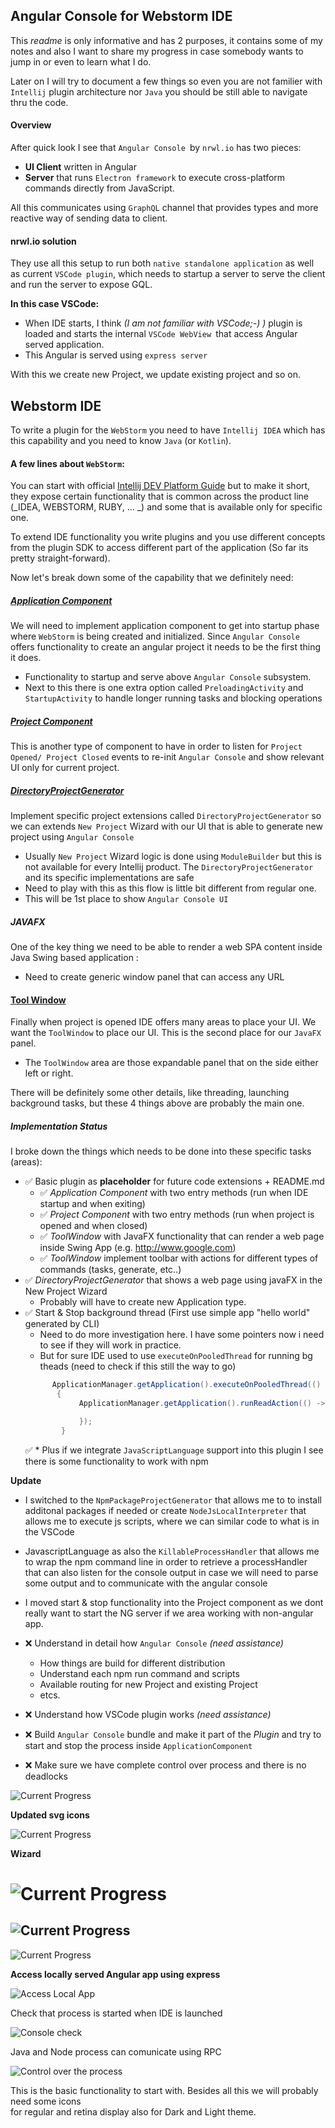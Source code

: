 ## Angular Console for Webstorm IDE

This _readme_ is only informative and has 2 purposes, it contains some of my notes and also I want to share my progress in case somebody 
wants to jump in or even to learn what I do. 
 
Later on I will try to document a few things so even you are not familier with `Intellij` plugin architecture nor `Java` 
you should be still able to navigate thru the code. 

#### Overview

After quick look I see that `Angular Console `by `nrwl.io` has two pieces:
* **UI Client** written in Angular
* **Server** that runs `Electron framework` to execute cross-platform commands directly from JavaScript. 

All this communicates using `GraphQL` channel that provides types and more reactive way of sending data to client. 


#### nrwl.io solution

They use all this setup to run both `native standalone application` as well as current `VSCode plugin`, which needs 
to startup a server to serve the client and run the server to expose GQL.

**In this case VSCode:**

* When IDE starts, I think _(I am not familiar with VSCode;-) )_  plugin is loaded and starts the internal `VSCode WebView `that access Angular served 
application. 
*  This Angular is served using `express server`

With this we create new Project, we update existing project and so on. 


## Webstorm IDE

To write a plugin for the `WebStorm` you need to have `Intellij IDEA` which has this capability and you need to know 
`Java` (or `Kotlin`). 

#### A few lines about `WebStorm`:

You can start with official [Intellij DEV Platform Guide](http://www.jetbrains.org/intellij/sdk/docs/intro/intellij_platform.html)
but to make it short, they expose certain functionality that is common across the product line (_IDEA, WEBSTORM, RUBY, ... _) and some 
that is available only for specific one.

To extend IDE functionality you write plugins and you use different concepts from the plugin SDK to access different 
part of the application (So far its pretty straight-forward).

Now let's break down some of the capability that we definitely need:

  
##### [Application Component](http://www.jetbrains.org/intellij/sdk/docs/basics/plugin_structure/plugin_components.html)

We will need to implement application component to get into startup phase where `WebStorm` is being created and 
initialized. Since `Angular Console` offers functionality to create an angular project it needs to be the first thing 
it does. 

 * Functionality to startup and serve above `Angular Console` subsystem.
 * Next to this there is one extra option called `PreloadingActivity` and `StartupActivity` to handle longer running
 tasks and blocking  operations
 
 
 ##### [Project Component](http://www.jetbrains.org/intellij/sdk/docs/basics/plugin_structure/plugin_components.html)
 
 This is another type of component to have in order to listen for `Project Opened/ Project Closed` events to re-init
  `Angular Console` and show relevant UI only for current project.
 
  
 ##### [DirectoryProjectGenerator](https://github.com/JetBrains/intellij-community/blob/master/platform/platform-impl/src/com/intellij/platform/DirectoryProjectGenerator.java)
 
 Implement specific project extensions called `DirectoryProjectGenerator` so we can extends `New Project` Wizard with our UI that is able to generate new
 project using `Angular Console`  
 
 * Usually `New Project` Wizard logic is done using  `ModuleBuilder` but this is not available for every Intellij 
 product. The `DirectoryProjectGenerator` and its specific implementations  are safe
 * Need to play with this as this flow is little bit different from regular one.
 * This will be 1st place to show `Angular Console UI`
 
 
##### JAVAFX

One of the key thing we need to be able to render a web SPA content inside Java Swing based application :
* Need to create generic window panel that can access any URL


#### [Tool Window](http://www.jetbrains.org/intellij/sdk/docs/user_interface_components/tool_windows.html)

Finally when project is opened IDE offers many areas to place your UI. We want the `ToolWindow` to place our UI. This is the
second place for our `JavaFX` panel.  

* The `ToolWindow` area are those expandable panel that on the side either left or right.

There will be definitely some other details, like threading, launching background tasks, but these 4 things above are 
probably the main one.


##### Implementation Status

I broke down the things which needs to be done into these specific tasks (areas):


- ✅ Basic plugin as **placeholder** for future code extensions + README.md
    - ✅ _Application Component_ with two entry methods (run when IDE startup and when exiting)
    - ✅ _Project Component_ with two entry methods (run when project is opened and when closed)
    - ✅ _ToolWindow_ with JavaFX functionality that can render a web page inside Swing App (e.g. http://www.google.com)
    - ✅ _ToolWindow_ implement toolbar with actions for different types of commands (tasks, generate, etc..)
- ✅ _DirectoryProjectGenerator_ that shows a web page using javaFX in the New Project Wizard
    * Probably will have to create new Application type.
- ✅  Start & Stop background thread (First use simple app "hello world" generated by CLI)
    * Need to do more investigation here. I have some pointers now i need to see if they will work in practice. 
    * But for sure IDE used to use `executeOnPooledThread` for running bg theads (need to check if this still the way to 
    go)
    ```java
          ApplicationManager.getApplication().executeOnPooledThread(() ->
           {
                ApplicationManager.getApplication().runReadAction(() -> {
   
                });
            }

     ```
    ✅ * Plus if we integrate `JavaScriptLanguage` support into this plugin I see there is some functionality to work with
      npm
      
      
**Update**

* I switched to the `NpmPackageProjectGenerator`  that allows me to to install additonal packages if needed or 
    create `NodeJsLocalInterpreter` that allows me to execute js scripts, where we can similar code to what is in the
    VSCode

* JavascriptLanguage as also the `KillableProcessHandler` that allows me to wrap the npm command line in order to retrieve
a processHandler that can also listen for the console output in case we will need to parse some output and to communicate 
with the angular console

*  I moved start & stop functionality into the Project component as we dont really want to start the NG server if we area working
with non-angular app. 
    
      
    
- ❌ Understand in detail how `Angular Console`  _(need assistance)_
    * How things are build for different distribution
    * Understand each npm run command and scripts
    * Available routing for new Project and existing Project
    * etcs.         
    
    
- ❌ Understand how VSCode plugin works _(need assistance)_
- ❌ Build `Angular Console` bundle and make it part of the _Plugin_ and try to start and stop the 
process inside `ApplicationComponent` 
- ❌ Make sure we have complete control over process and there is no deadlocks


 ![Current Progress](./docs/ng-console.gif)
 
 
 
 
 
 
 
**Updated svg icons**

 ![Current Progress](./docs/tools-icons.png)


**Wizard**

 ![Current Progress](./docs/wizard-1.png)
 =
 ![Current Progress](./docs/wizard-2.png)
 -
 ![Current Progress](./docs/wizard-3.png)

 
 
**Access locally served Angular app using express**

![Access Local App](./docs/ng-app.png)

Check that process is started when IDE is launched

![Console check](./docs/process-started.png) 

Java and Node process can comunicate using RPC

![Control over the process](./docs/node-control.png) 

This is the basic functionality to start with. Besides all this we will probably need some icons  
for regular and retina display also for  Dark and Light theme. 

